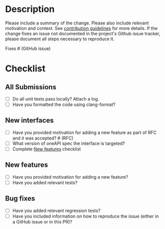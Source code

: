 # Description

Please include a summary of the change. Please also include relevant
motivation and context. See
[contribution guidelines](https://github.com/oneapi-src/oneMath/blob/master/CONTRIBUTING.md)
for more details. If the change fixes an issue not documented in the project's
Github issue tracker, please document all steps necessary to reproduce it.

Fixes # (GitHub issue)

# Checklist

## All Submissions

- [ ] Do all unit tests pass locally? Attach a log.
- [ ] Have you formatted the code using clang-format?

## New interfaces

- [ ] Have you provided motivation for adding a new feature as part of RFC and
it was accepted? # (RFC)
- [ ] What version of oneAPI spec the interface is targeted?
- [ ] Complete [New features](pull_request_template.md#new-features) checklist

## New features

- [ ] Have you provided motivation for adding a new feature?
- [ ] Have you added relevant tests?

## Bug fixes

- [ ] Have you added relevant regression tests?
- [ ] Have you included information on how to reproduce the issue (either in a
      GitHub issue or in this PR)?
